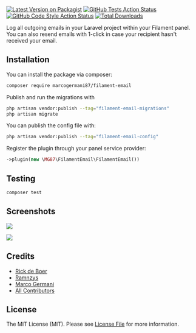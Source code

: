 [![Latest Version on Packagist](https://img.shields.io/packagist/v/marcogermani87/filament-email.svg?style=flat-square)](https://packagist.org/packages/marcogermani87/filament-email)
[![GitHub Tests Action Status](https://img.shields.io/github/actions/workflow/status/marcogermani87/filament-email/run-tests.yml?branch=main&label=tests&style=flat-square)](https://github.com/marcogermani87/filament-email/actions?query=workflow%3Arun-tests+branch%3Amain)
[![GitHub Code Style Action Status](https://img.shields.io/github/actions/workflow/status/marcogermani87/filament-email/fix-php-code-style-issues.yml?branch=main&label=code%20style&style=flat-square)](https://github.com/rickdbcn/filament-email/actions?query=workflow%3A"Fix+PHP+code+style+issues"+branch%3Amain)
[![Total Downloads](https://img.shields.io/packagist/dt/marcogermani87/filament-email.svg?style=flat-square)](https://packagist.org/packages/marcogermani87/filament-email)

Log all outgoing emails in your Laravel project within your Filament panel. You can also resend emails with 1-click in case your recipient hasn't received your email.

## Installation

You can install the package via composer:

```bash
composer require marcogermani87/filament-email
```

Publish and run the migrations with

```bash
php artisan vendor:publish --tag="filament-email-migrations"
php artisan migrate
```

You can publish the config file with:

```bash
php artisan vendor:publish --tag="filament-email-config"
```

Register the plugin through your panel service provider:
```php
->plugin(new \MG87\FilamentEmail\FilamentEmail())
```


## Testing

```bash
composer test
```

## Screenshots

![](https://raw.githubusercontent.com/marcogermani87/filament-email/main/screenshots/table.png)

![](https://raw.githubusercontent.com/marcogermani87/filament-email/main/screenshots/re-send.png)

## Credits

- [Rick de Boer](https://github.com/RickDBCN)
- [Ramnzys](https://github.com/ramnzys/filament-email-log)
- [Marco Germani](https://github.com/marcogermani87)
- [All Contributors](../../contributors)

## License

The MIT License (MIT). Please see [License File](LICENSE.md) for more information.
